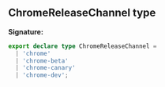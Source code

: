## ChromeReleaseChannel type

**Signature:**

```typescript
export declare type ChromeReleaseChannel =
  | 'chrome'
  | 'chrome-beta'
  | 'chrome-canary'
  | 'chrome-dev';
```
